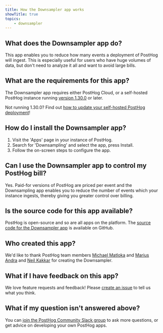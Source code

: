 ```yaml
---
title: How the Downsampler app works
showTitle: true
topics:
    - downsampler
---
```


## What does the Downsampler app do?

This app enables you to reduce how many events a deployment of PostHog will ingest. This is especially useful for users who have huge volumes of data, but don't need to analyze it all and want to avoid large bills. 

## What are the requirements for this app?

The Downsampler app requires either PostHog Cloud, or a self-hosted PostHog instance running [version 1.30.0](https://posthog.com/blog/the-posthog-array-1-30-0) or later. 

Not running 1.30.0? Find out [how to update your self-hosted PostHog deployment](https://posthog.com/docs/self-host/configure/upgrading-posthog)! 

## How do I install the Downsampler app?

1. Visit the 'Apps' page in your instance of PostHog.
2. Search for 'Downsampling' and select the app, press Install.
3. Follow the on-screen steps to configure the app.

## Can I use the Downsampler app to control my PostHog bill?

Yes. Paid-for versions of PostHog are priced per event and the Downsampling app enables you to reduce the number of events which your instance ingests, thereby giving you greater control over billing.

## Is the source code for this app available?

PostHog is open-source and so are all apps on the platform. The [source code for the Downsampler app](https://github.com/PostHog/downsampling-plugin) is available on GitHub. 

## Who created this app?

We'd like to thank PostHog team members [Michael Matloka](https://github.com/Twixes) and [Marius Andra](https://github.com/mariusandra) and [Neil Kakkar](https://github.com/neilkakkar) for creating the Downsampler. 

## What if I have feedback on this app?

We love feature requests and feedback! Please [create an issue](https://github.com/PostHog/posthog/issues/new?assignees=&labels=enhancement%2C+feature&template=feature_request.md) to tell us what you think. 

## What if my question isn't answered above?

You can [join the PostHog Community Slack group](/slack) to ask more questions, or get advice on developing your own PostHog apps.